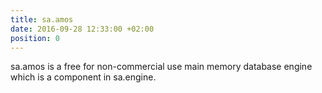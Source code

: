 ```yaml
---
title: sa.amos
date: 2016-09-28 12:33:00 +02:00
position: 0
---
```


sa.amos is a free for non-commercial use main memory database engine which is a component in sa.engine.